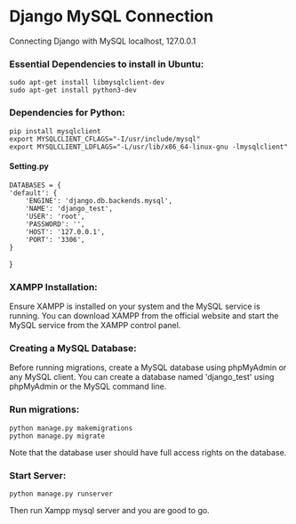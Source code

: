 # Django MySQL Connection
Connecting Django with MySQL localhost, 127.0.0.1

### Essential Dependencies to install in Ubuntu:

    sudo apt-get install libmysqlclient-dev
    sudo apt-get install python3-dev

### Dependencies for Python:

    pip install mysqlclient
    export MYSQLCLIENT_CFLAGS="-I/usr/include/mysql"
    export MYSQLCLIENT_LDFLAGS="-L/usr/lib/x86_64-linux-gnu -lmysqlclient"

#### Setting.py

    DATABASES = {
    'default': {
        'ENGINE': 'django.db.backends.mysql',
        'NAME': 'django_test',
        'USER': 'root',
        'PASSWORD': '',
        'HOST': '127.0.0.1',
        'PORT': '3306',
    }
}

### XAMPP Installation:

Ensure XAMPP is installed on your system and the MySQL service is running. You can download XAMPP from the official website and start the MySQL service from the XAMPP control panel.


### Creating a MySQL Database:

Before running migrations, create a MySQL database using phpMyAdmin or any MySQL client. You can create a database named 'django_test' using phpMyAdmin or the MySQL command line.


### Run migrations:
    python manage.py makemigrations
    python manage.py migrate

Note that the database user should have full access rights on the database.</s>


### Start Server:
    python manage.py runserver

Then run Xampp mysql server and you are good to go.
